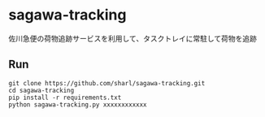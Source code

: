 # sagawa-tracking

佐川急便の荷物追跡サービスを利用して、タスクトレイに常駐して荷物を追跡

## Run

```
git clone https://github.com/sharl/sagawa-tracking.git
cd sagawa-tracking
pip install -r requirements.txt
python sagawa-tracking.py xxxxxxxxxxxx
```
